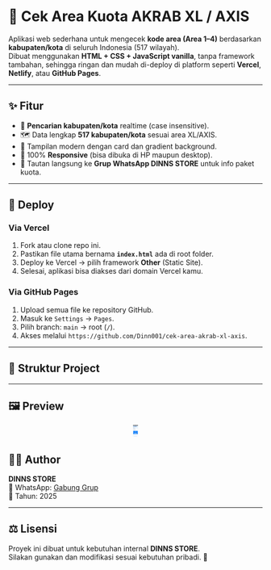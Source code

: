 # 📡 Cek Area Kuota AKRAB XL / AXIS

Aplikasi web sederhana untuk mengecek **kode area (Area 1–4)** berdasarkan **kabupaten/kota** di seluruh Indonesia (517 wilayah).  
Dibuat menggunakan **HTML + CSS + JavaScript vanilla**, tanpa framework tambahan, sehingga ringan dan mudah di-deploy di platform seperti **Vercel**, **Netlify**, atau **GitHub Pages**.

---

## ✨ Fitur
- 🔎 **Pencarian kabupaten/kota** realtime (case insensitive).
- 🗺️ Data lengkap **517 kabupaten/kota** sesuai area XL/AXIS.
- 🎨 Tampilan modern dengan card dan gradient background.
- 📱 100% **Responsive** (bisa dibuka di HP maupun desktop).
- 🔗 Tautan langsung ke **Grup WhatsApp DINNS STORE** untuk info paket kuota.

---

## 🚀 Deploy
### Via Vercel
1. Fork atau clone repo ini.
2. Pastikan file utama bernama **`index.html`** ada di root folder.
3. Deploy ke Vercel → pilih framework **Other** (Static Site).
4. Selesai, aplikasi bisa diakses dari domain Vercel kamu.

### Via GitHub Pages
1. Upload semua file ke repository GitHub.
2. Masuk ke `Settings` → `Pages`.
3. Pilih branch: `main` → root (`/`).
4. Akses melalui `https://github.com/Dinn001/cek-area-akrab-xl-axis`.

---

## 📂 Struktur Project
---

## 🖼️ Preview
<p align="center">
  <img src="assets/preview.png" alt="Preview" width="10"/>
</p>

## 👨‍💻 Author
**DINNS STORE**  
💬 WhatsApp: [Gabung Grup](https://chat.whatsapp.com/Hp9kWDJdqjxIh11OyeSbIa?mode=ac_t)  
📆 Tahun: 2025  

---

## ⚖️ Lisensi
Proyek ini dibuat untuk kebutuhan internal **DINNS STORE**.  
Silakan gunakan dan modifikasi sesuai kebutuhan pribadi. 🚀

